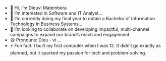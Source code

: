 - 👋 Hi, I’m Dieuvi Matembera
- 👀 I’m interested in Software and IT Analyst...
- 🌱 I’m currently doing my final year to obtain a Bachelor of Information Technology in Business
 Systems...
- 💞️ I’m looking to collaborate on developing impactful, multi-channel campaigns to expand our brand’s reach and engagement.
- 😄 Pronouns: Dieu - vi ...
- ⚡ Fun fact: I built my first computer when I was 12. It didn’t go exactly as planned, but it sparked my passion for tech and problem-solving.


<!---
D-silent-art/D-silent-art is a ✨ special ✨ repository because its `README.md` (this file) appears on your GitHub profile.
You can click the Preview link to take a look at your changes.
--->
